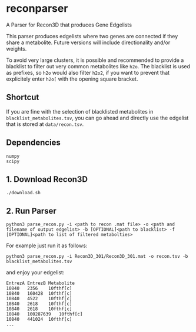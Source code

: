 # reconparser
A Parser for Recon3D that produces Gene Edgelists

This parser produces edgelists where two genes are connected if they share a metabolite. Future versions will include directionality and/or weights.

To avoid very large clusters, it is possible and recommended to provide a blacklist to filter out very common metabolites like ```h2o```.
The blacklist is used as prefixes, so ```h2o``` would also filter ```h2o2```, if you want to prevent that explicitely enter ```h2o[``` with the opening square bracket.

## Shortcut

If you are fine with the selection of blacklisted metabolites in ```blacklist_metabolites.tsv```, you can go ahead and directly use the edgelist that is stored at ```data/recon.tsv```.

## Dependencies

```
numpy
scipy
```

## 1. Download Recon3D

```
./download.sh
```

## 2. Run Parser

```
python3 parse_recon.py -i <path to recon .mat file> -o <path and filename of output edgelist> -b [OPTIONAL]<path to blacklist> -f [OPTIONAL]<path to list of filtered metabolties>
```

For example just run it as follows:

```
python3 parse_recon.py -i Recon3D_301/Recon3D_301.mat -o recon.tsv -b blacklist_metabolites.tsv
```

and enjoy your edgelist:

```
EntrezA	EntrezB	Metabolite
10840	2356	10fthf[c]
10840	160428	10fthf[c]
10840	4522	10fthf[c]
10840	2618	10fthf[c]
10840	2618	10fthf[c]
10840	100287639	10fthf[c]
10840	441024	10fthf[c]
...
```
